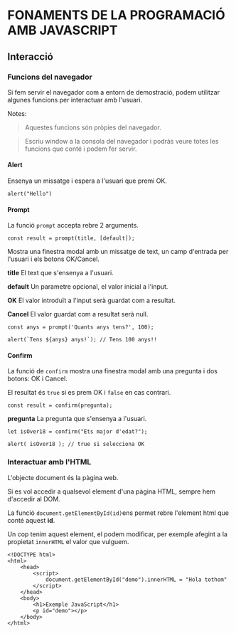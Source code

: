 # FONAMENTS DE LA PROGRAMACIÓ AMB JAVASCRIPT

##  **Interacció**

###  **Funcions del navegador**
Si fem servir el navegador com a entorn de demostració, podem utilitzar algunes funcions per interactuar amb l'usuari.

Notes:
> Aquestes funcions són pròpies del navegador.

> Escriu window a la consola del navegador i podràs veure totes les funcions que conté i podem fer servir.


#### **Alert**

Ensenya un missatge i espera a l'usuari que premi OK.

```
alert("Hello")
```

#### **Prompt**

La funció ```prompt``` accepta rebre 2 arguments.

```
const result = prompt(title, [default]);
```

Mostra una finestra modal amb un missatge de text, un camp d'entrada per l'usuari i els botons OK/Cancel.

**title**
El text que s'ensenya a l'usuari.

**default**
Un parametre opcional, el valor inicial a l'input.

**OK**
El valor introduït a l'input serà guardat com a resultat.

**Cancel**
El valor guardat com a resultat serà null.

```
const anys = prompt('Quants anys tens?', 100);

alert(`Tens ${anys} anys!`); // Tens 100 anys!!

```

#### **Confirm**
La funció de ```confirm``` mostra una finestra modal amb una pregunta i dos botons: OK i Cancel.

El resultat és ```true``` si es prem OK i ```false``` en cas contrari.

```
const result = confirm(pregunta);
```
**pregunta**
La pregunta que s'ensenya a l'usuari.

```
let isOver18 = confirm("Ets major d'edat?");

alert( isOver18 ); // true si selecciona OK 
```

###  **Interactuar amb l'HTML**

L'objecte document és la pàgina web.

Si es vol accedir a qualsevol element d'una pàgina HTML, sempre hem d'accedir al DOM.

La funció ```document.getElementById(id)```ens permet rebre l'element html que conté aquest **id**.

Un cop tenim aquest element, el podem modificar, per exemple afegint a la propietat ```innerHTML``` el valor que vulguem.

```
<!DOCTYPE html>
<html>
    <head>
        <script>
            document.getElementById("demo").innerHTML = "Hola tothom"
        </script>
    </head>
    <body>
        <h1>Exemple JavaScript</h1>
        <p id="demo"></p>
    </body>
</html>
```